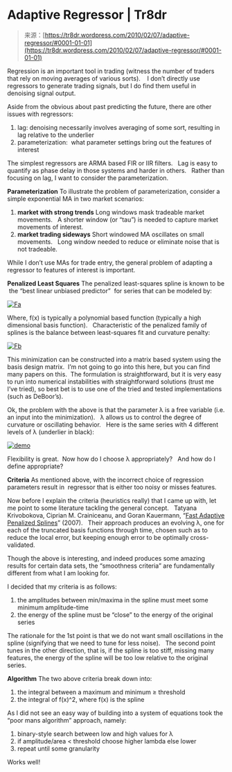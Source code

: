 <!--yml
category: 未分类
date: 2024-05-18 15:34:14
-->

# Adaptive Regressor | Tr8dr

> 来源：[https://tr8dr.wordpress.com/2010/02/07/adaptive-regressor/#0001-01-01](https://tr8dr.wordpress.com/2010/02/07/adaptive-regressor/#0001-01-01)

Regression is an important tool in trading (witness the number of traders that rely on moving averages of various sorts).    I don’t directly use regressors to generate trading signals, but I do find them useful in denoising signal output.

Aside from the obvious about past predicting the future, there are other issues with regressors:

1.  lag: denoising necessarily involves averaging of some sort, resulting in lag relative to the underlier
2.  parameterization:  what parameter settings bring out the features of interest

The simplest regressors are ARMA based FIR or IIR filters.   Lag is easy to quantify as phase delay in those systems and harder in others.   Rather than focusing on lag, I want to consider the parameterization.

**Parameterization**
To illustrate the problem of parameterization, consider a simple exponential MA in two market scenarios:

1.  **market with strong trends**
    Long windows mask tradeable market movements.   A shorter window (or “tau”) is needed to capture market movements of interest.
2.  **market trading sideways**
    Short windowed MA oscillates on small movements.   Long window needed to reduce or eliminate noise that is not tradeable.

While I don’t use MAs for trade entry, the general problem of adapting a regressor to features of interest is important.

**Penalized Least Squares**
The penalized least-squares spline is known to be  the “best linear unbiased predictor”  for series that can be modeled by:

[![](img/35b192c68029058b703e46976f7106af.png "Fa")](https://tr8dr.wordpress.com/wp-content/uploads/2010/02/fa.png)

Where, f(x) is typically a polynomial based function (typically a high dimensional basis function).   Characteristic of the penalized family of splines is the balance between least-squares fit and curvature penalty:

[![](img/0e0cfd18c501c952cb1e3f158d9e42c1.png "Fb")](https://tr8dr.wordpress.com/wp-content/uploads/2010/02/fb.png)

This minimization can be constructed into a matrix based system using the basis design matrix.  I’m not going to go into this here, but you can find many papers on this.  The formulation is straightforward, but it is very easy to run into numerical instabilities with straightforward solutions (trust me I’ve tried), so best bet is to use one of the tried and tested implementations (such as DeBoor’s).

Ok, the problem with the above is that the parameter λ is a free variable (i.e. an input into the minimization).   λ allows us to control the degree of curvature or oscillating behavior.   Here is the same series with 4 different levels of λ (underlier in black):

[![](img/68d79aa7a430a4f704923962a5b6dabc.png "demo")](https://tr8dr.wordpress.com/wp-content/uploads/2010/02/demo.png)

Flexibility is great.  Now how do I choose λ appropriately?   And how do I define appropriate?

**Criteria**
As mentioned above, with the incorrect choice of regression parameters result in  regressor that is either too noisy or misses features.

Now before I explain the criteria (heuristics really) that I came up with, let me point to some literature tackling the general concept.   Tatyana Krivobokova, Ciprian M. Crainiceanu, and Goran Kauermann, “[Fast Adaptive Penalized Splines](http://www.bepress.com/jhubiostat/paper100/)” (2007).   Their approach produces an evolving λ, one for each of the truncated basis functions through time, chosen such as to reduce the local error, but keeping enough error to be optimally cross-validated.

Though the above is interesting, and indeed produces some amazing results for certain data sets, the “smoothness criteria” are fundamentally different from what I am looking for.

I decided that my criteria is as follows:

1.  the amplitudes between min/maxima in the spline must meet some minimum amplitude-time
2.  the energy of the spline must be “close” to the energy of the original series

The rationale for the 1st point is that we do not want small oscillations in the spline (signifying that we need to tune for less noise).   The second point tunes in the other direction, that is, if the spline is too stiff, missing many features, the energy of the spline will be too low relative to the original series.

**Algorithm**
The two above criteria break down into:

1.  the integral between a maximum and minimum ≥ threshold
2.  the integral of f(x)^2, where f(x) is the spline

As I did not see an easy way of building into a system of equations took the “poor mans algorithm” approach, namely:

1.  binary-style search between low and high values for λ
2.  if amplitude/area < threshold choose higher lambda else lower
3.  repeat until some granularity

Works well!